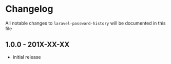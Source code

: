 # Changelog

All notable changes to `laravel-password-history` will be documented in this file

## 1.0.0 - 201X-XX-XX

- initial release
